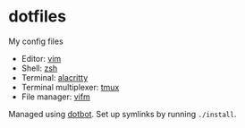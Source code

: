 # dotfiles

My config files

- Editor: [vim](https://www.youtube.com/watch?v=Iid1Ms14Om4)
- Shell: [zsh](https://www.howtogeek.com/362409/what-is-zsh-and-why-should-you-use-it-instead-of-bash/)
- Terminal: [alacritty](https://github.com/alacritty/alacritty)
- Terminal multiplexer: [tmux](https://www.bugsnag.com/blog/benefits-of-using-tmux)
- File manager: [vifm](https://wiki.vifm.info/index.php/Ideology)

Managed using [dotbot](https://github.com/anishathalye/dotbot). Set up symlinks by running `./install`.
